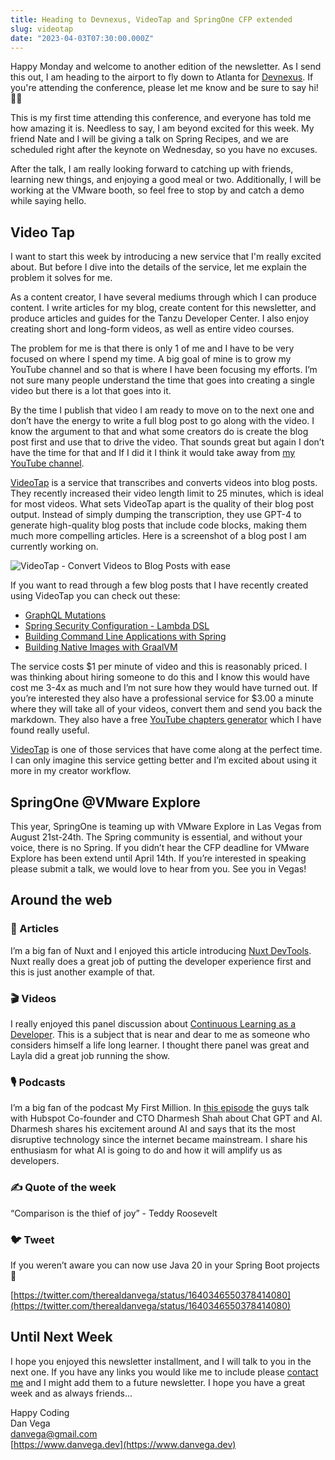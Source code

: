 ```yaml
---
title: Heading to Devnexus, VideoTap and SpringOne CFP extended
slug: videotap
date: "2023-04-03T07:30:00.000Z"
---
```


Happy Monday and welcome to another edition of the newsletter. As I send this out, I am heading to the airport to fly down to Atlanta for [Devnexus](https://devnexus.com/). If you're attending the conference, please let me know and be sure to say hi! 👋🏻

This is my first time attending this conference, and everyone has told me how amazing it is. Needless to say, I am beyond excited for this week. My friend Nate and I will be giving a talk on Spring Recipes, and we are scheduled right after the keynote on Wednesday, so you have no excuses.

After the talk, I am really looking forward to catching up with friends, learning new things, and enjoying a good meal or two. Additionally, I will be working at the VMware booth, so feel free to stop by and catch a demo while saying hello.

## Video Tap

I want to start this week by introducing a new service that I'm really excited about. But before I dive into the details of the service, let me explain the problem it solves for me.

As a content creator, I have several mediums through which I can produce content. I write articles for my blog, create content for this newsletter, and produce articles and guides for the Tanzu Developer Center. I also enjoy creating short and long-form videos, as well as entire video courses.

The problem for me is that there is only 1 of me and I have to be very focused on where I spend my time. A big goal of mine is to grow my YouTube channel and so that is where I have been focusing my efforts. I’m not sure many people understand the time that goes into creating a single video but there is a lot that goes into it.

By the time I publish that video I am ready to move on to the next one and don’t have the energy to write a full blog post to go along with the video. I know the argument to that and what some creators do is create the blog post first and use that to drive the video. That sounds great but again I don’t have the time for that and If I did it I think it would take away from [my YouTube channel](http://www.youtube.com/@danvega).

[VideoTap](https://videotapit.com/?via=dan) is a service that transcribes and converts videos into blog posts. They recently increased their video length limit to 25 minutes, which is ideal for most videos. What sets VideoTap apart is the quality of their blog post output. Instead of simply dumping the transcription, they use GPT-4 to generate high-quality blog posts that include code blocks, making them much more compelling articles. Here is a screenshot of a blog post I am currently working on.

![VideoTap - Convert Videos to Blog Posts with ease](/images/newsletter/2023/04/03/videotap.png)

If you want to read through a few blog posts that I have recently created using VideoTap you can check out these:

- [GraphQL Mutations](https://www.danvega.dev/blog/2023/03/20/graphql-mutations/)
- [Spring Security Configuration - Lambda DSL](https://www.danvega.dev/blog/2023/03/15/spring-security-lambda-dsl/)
- [Building Command Line Applications with Spring](https://www.danvega.dev/blog/2023/03/02/spring-shell-intro/)
- [Building Native Images with GraalVM](https://www.danvega.dev/blog/2023/02/03/native-images-graalvm/)

The service costs $1 per minute of video and this is reasonably priced. I was thinking about hiring someone to do this and I know this would have cost me 3-4x as much and I’m not sure how they would have turned out. If you’re interested they also have a professional service for $3.00 a minute where they will take all of your videos, convert them and send you back the markdown. They also have a free [YouTube chapters generator](https://videotapit.com/youtube-chapters-generator?ref=dan) which I have found really useful.

[VideoTap](https://videotapit.com/?via=dan) is one of those services that have come along at the perfect time. I can only imagine this service getting better and I’m excited about using it more in my creator workflow.

## SpringOne @VMware Explore

This year, SpringOne is teaming up with VMware Explore in Las Vegas from August 21st-24th. The Spring community is essential, and without your voice, there is no Spring. If you didn’t hear the CFP deadline for VMware Explore has been extend until April 14th. If you’re interested in speaking please submit a talk, we would love to hear from you. See you in Vegas!

## Around the web

### 📝 Articles

I’m a big fan of Nuxt and I enjoyed this article introducing [Nuxt DevTools](https://nuxt.com/blog/introducing-nuxt-devtools). Nuxt really does a great job of putting the developer experience first and this is just another example of that.

### 🎬 Videos

I really enjoyed this panel discussion about [Continuous Learning as a Developer](https://www.youtube.com/watch?v=G1tR2bF1Geg). This is a subject that is near and dear to me as someone who considers himself a life long learner. I thought there panel was great and Layla did a great job running the show.

### 🎙 Podcasts

I’m a big fan of the podcast My First Million. In [this episode](https://www.youtube.com/watch?v=gbDl28Hx9TA) the guys talk with Hubspot Co-founder and CTO Dharmesh Shah about Chat GPT and AI. Dharmesh shares his excitement around AI and says that its the most disruptive technology since the internet became mainstream. I share his enthusiasm for what AI is going to do and how it will amplify us as developers.

### ✍️ Quote of the week

“Comparison is the thief of joy” - Teddy Roosevelt

### 🐦 Tweet

If you weren’t aware you can now use Java 20 in your Spring Boot projects 🤩

[https://twitter.com/therealdanvega/status/1640346550378414080](https://twitter.com/therealdanvega/status/1640346550378414080)

## Until Next Week

I hope you enjoyed this newsletter installment, and I will talk to you in the next one. If you have any links you would like me to include please [contact me](http://twitter.com/therealdanvega) and I might add them to a future newsletter. I hope you have a great week and as always friends...

Happy Coding<br/>
Dan Vega<br/>
danvega@gmail.com<br/>
[https://www.danvega.dev](https://www.danvega.dev)
